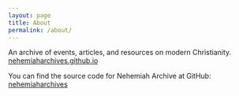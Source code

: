 ```yaml
---
layout: page
title: About
permalink: /about/
---
```


An archive of events, articles, and resources on modern Christianity. [nehemiaharchives.github.io](https://nehemiaharchives.github.io)

You can find the source code for Nehemiah Archive at GitHub:
[nehemiaharchives](https://github.com/nehemiaharchives/nehemiaharchives)
